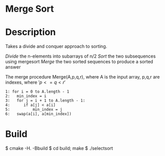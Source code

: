 # Merge Sort

# Description

Takes a divide and conquer approach to sorting.

*Divide* the n-elements into subarrays of n/2
*Sort* the two subsequences using mergesort
*Merge*  the two sorted sequences to produce a sorted answer

The merge procedure Merge(A,p,q,r), where A is the input array, p,q,r are indexes, where $'p <= q < r'$

```
1: for i = 0 to A.length - 1
2:   min_index = i
3:   for j = i + 1 to A.length - 1:
4:      if a[j] < a[i]
5:			min_index = j
6:	 swap(a[i], a[min_index])

```

# Build

$ cmake -H. -Bbuild
$ cd build; make
$ ./selectsort
